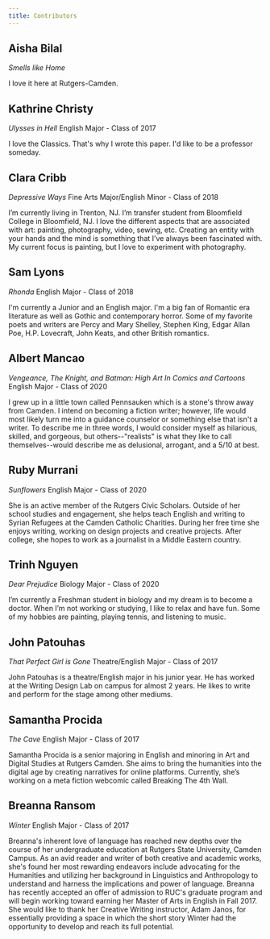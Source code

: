 ```yaml
---
title: Contributors
---
```

## Aisha Bilal
*Smells like Home*

I love it here at Rutgers-Camden.

## Kathrine Christy
*Ulysses in Hell*
English Major - Class of 2017

I love the Classics. That's why I wrote this paper. I'd like to be a professor someday.

## Clara Cribb
*Depressive Ways*
Fine Arts Major/English Minor - Class of 2018

I’m currently living in Trenton, NJ. I’m transfer student from Bloomfield College in Bloomfield, NJ. I love the different aspects that are associated with art: painting, photography, video, sewing, etc. Creating an entity with your hands and the mind is something that I’ve always been fascinated with. My current focus is painting, but I love to experiment with photography.

## Sam Lyons
*Rhonda*
English Major - Class of 2018

I'm currently a Junior and an English major. I'm a big fan of Romantic era literature as well as Gothic and contemporary horror. Some of my favorite poets and writers are Percy and Mary Shelley, Stephen King, Edgar Allan Poe, H.P. Lovecraft, John Keats, and other British romantics.

## Albert Mancao
*Vengeance, The Knight, and Batman: High Art In Comics and Cartoons*
English Major - Class of 2020

I grew up in a little town called Pennsauken which is a stone's throw away from Camden. I intend on becoming a fiction writer; however, life would most likely turn me into a guidance counselor or something else that isn't a writer. To describe me in three words, I would consider myself as hilarious, skilled, and gorgeous, but others--"realists" is what they like to call themselves--would describe me as delusional, arrogant, and a 5/10 at best.

## Ruby Murrani
*Sunflowers*
English Major - Class of 2020

She is an active member of the Rutgers Civic Scholars. Outside of her school studies and engagement, she helps teach English and writing to Syrian Refugees at the Camden Catholic Charities. During her free time she enjoys writing, working on design projects and creative projects. After college, she hopes to work as a journalist in a Middle Eastern country.

## Trinh Nguyen
*Dear Prejudice*
Biology Major - Class of 2020

I’m currently a Freshman student in biology and my dream is to become a doctor. When I’m not working or studying, I like to relax and have fun. Some of my hobbies are painting, playing tennis, and listening to music.

## John Patouhas
*That Perfect Girl is Gone*
Theatre/English Major - Class of 2017

John Patouhas is a theatre/English major in his junior year. He has worked at the Writing Design Lab on campus for almost 2 years. He likes to write and perform for the stage among other mediums.

## Samantha Procida
*The Cave*
English Major - Class of 2017

Samantha Procida is a senior majoring in English and minoring in Art and Digital Studies at Rutgers Camden. She aims to bring the humanities into the digital age by creating narratives for online platforms. Currently, she’s working on a meta fiction webcomic called Breaking The 4th Wall.

## Breanna Ransom
*Winter*
English Major - Class of 2017

Breanna's inherent love of language has reached new depths over the course of her undergraduate education at Rutgers State University, Camden Campus. As an avid reader and writer of both creative and academic works, she's found her most rewarding endeavors include advocating for the Humanities and utilizing her background in Linguistics and Anthropology to understand and harness the implications and power of language. Breanna has recently accepted an offer of admission to RUC's graduate program and will begin working toward earning her Master of Arts in English in Fall 2017. She would like to thank her Creative Writing instructor, Adam Janos, for essentially providing a space in which the short story Winter had the opportunity to develop and reach its full potential.
